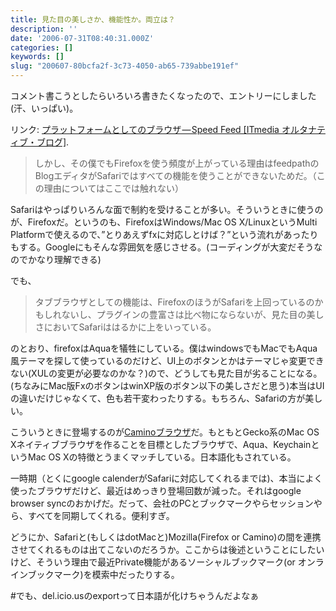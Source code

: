 ```yaml
---
title: 見た目の美しさか、機能性か。両立は？
description: ''
date: '2006-07-31T08:40:31.000Z'
categories: []
keywords: []
slug: "200607-80bcfa2f-3c73-4050-ab65-739abbe191ef"
---
```

コメント書こうとしたらいろいろ書きたくなったので、エントリーにしました(汗、いっぱい)。

リンク: [プラットフォームとしてのブラウザ — Speed Feed \[ITmedia オルタナティブ・ブログ\]](http://blogs.itmedia.co.jp/speedfeed/2006/07/post_31f8.html "プラットフォームとしてのブラウザ - Speed Feed [ITmedia オルタナティブ・ブログ]").

> しかし、その僕でもFirefoxを使う頻度が上がっている理由はfeedpathのBlogエディタがSafariではすべての機能を使うことができないためだ。（この理由についてはここでは触れない）

Safariはやっぱりいろんな面で制約を受けることが多い。そういうときに使うのが、Firefoxだ。というのも、FirefoxはWindows/Mac OS X/LinuxというMulti Platformで使えるので、”とりあえずfxに対応しとけば？”という流れがあったりもする。Googleにもそんな雰囲気を感じさせる。(コーディングが大変だそうなのでかなり理解できる)

でも、

> タブブラウザとしての機能は、FirefoxのほうがSafariを上回っているのかもしれないし、プラグインの豊富さは比べ物にならないが、見た目の美しさにおいてSafariははるかに上をいっている。

のとおり、firefoxはAquaを犠牲にしている。僕はwindowsでもMacでもAqua風テーマを探して使っているのだけど、UI上のボタンとかはテーマじゃ変更できない(XULの変更が必要なのかな？)ので、どうしても見た目が劣ることになる。(ちなみにMac版FxのボタンはwinXP版のボタン以下の美しさだと思う)本当はUIの違いだけじゃなくて、色も若干変わったりする。もちろん、Safariの方が美しい。

こういうときに登場するのが[Caminoブラウザ](http://www.caminobrowser.org/)だ。もともとGecko系のMac OS Xネイティブブラウザを作ることを目標としたブラウザで、Aqua、KeychainというMac OS Xの特徴とうまくマッチしている。日本語化もされている。

一時期（とくにgoogle calenderがSafariに対応してくれるまでは)、本当によく使ったブラウザだけど、最近はめっきり登場回数が減った。それはgoogle browser syncのおかげだ。だって、会社のPCとブックマークやらセッションやら、すべてを同期してくれる。便利すぎ。

どうにか、Safariと(もしくはdotMacと)Mozilla(Firefox or Camino)の間を連携させてくれるものは出てこないのだろうか。ここからは後述ということにしたいけど、そういう理由で最近Private機能があるソーシャルブックマーク(or オンラインブックマーク)を模索中だったりする。

#でも、del.icio.usのexportって日本語が化けちゃうんだよなぁ